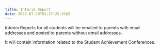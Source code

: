 ```yaml
---
title: Interim Report
date: 2022-07-29T01:27:25.516Z
---
```

Interim Reports for all students will be emailed to parents with email addresses and posted to parents without email addresses.  

It will contain information related to the Student Achievement Conferences.